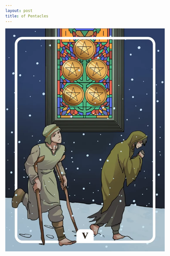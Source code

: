 ```yaml
---
layout: post
title: of Pentacles
---
```


![](../images/Five-of-Pentacles-Tarot-Card-Meaning-732x1024.webp)
